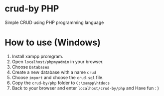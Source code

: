 # crud-by PHP
Simple CRUD using PHP programming language

# How to use (Windows)

  1) Install xampp promgram.
  2) Open `localhost/phpmyadmin` in your browser.
  3) Choose `Databases`
  4) Create a new database with a name `crud`
  5) Choose `import` and choose the `crud.sql` file.
  6) Copy the `crud-by/php` folder to `C:\xampp\htdocs`
  7) Back to your browser and enter `localhost/crud-by/php` and Have fun : )
